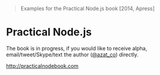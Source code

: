 > Examples for the Practical Node.js book [2014, Apress]

# Practical Node.js

The book is in progress, if you would like to receive alpha, email/tweet/Skype/text the author ([@azat_co](http://twitter.com/azat_co)) directly.

<http://practicalnodebook.com>
